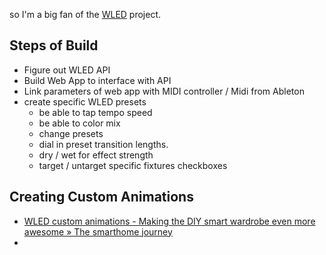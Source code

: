 so I'm a big fan of the [WLED](📁developer/Home%20Lab%20🏠/WLED.md) project.

## Steps of Build
- Figure out WLED API
- Build Web App to interface with API
- Link parameters of web app with MIDI controller / Midi from Ableton
- create specific WLED presets 
	- be able to tap tempo speed
	- be able to color mix
	- change presets
	- dial in preset transition lengths.
	- dry / wet for effect strength
	- target / untarget specific fixtures checkboxes

## Creating Custom Animations
- [WLED custom animations - Making the DIY smart wardrobe even more awesome » The smarthome journey](https://thesmarthomejourney.com/2020/07/25/wled-custom-animation-wardrobe/)
- 